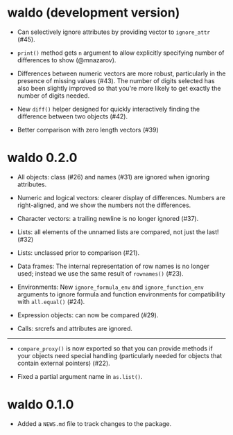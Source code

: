 # waldo (development version)

* Can selectively ignore attributes by providing vector to `ignore_attr`
  (#45).

* `print()` method gets `n` argument to allow explicitly specifying number of 
  differences to show (@mnazarov).

* Differences between numeric vectors are more robust, particularly in the
  presence of missing values (#43). The number of digits selected has also been
  slightly improved so that you're more likely to get exactly the number of
  digits needed.

* New `diff()` helper designed for quickly interactively finding the 
  difference between two objects (#42).

* Better comparison with zero length vectors (#39)

# waldo 0.2.0

* All objects: class (#26) and names (#31) are ignored when ignoring attributes.

* Numeric and logical vectors: clearer display of differences. Numbers 
  are right-aligned, and we show the numbers not the differences.
  
* Character vectors: a trailing newline is no longer ignored (#37).

* Lists: all elements of the unnamed lists are compared, not just the last! (#32)

* Lists: unclassed prior to comparison (#21).

* Data frames: The internal representation of row names is no longer used; 
  instead we use the same result of `rownames()` (#23).

* Environments: New `ignore_formula_env` and `ignore_function_env` arguments to 
  ignore formula and function environments for compatibility with `all.equal()`
  (#24).

* Expression objects: can now be compared (#29).

* Calls: srcrefs and attributes are ignored.

---

* `compare_proxy()` is now exported so that you can provide methods if your
  objects need special handling (particularly needed for objects that contain
  external pointers) (#22).

* Fixed a partial argument name in `as.list()`.

# waldo 0.1.0

* Added a `NEWS.md` file to track changes to the package.
